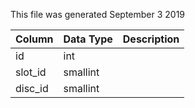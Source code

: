 This file was generated September 3 2019

| Column  | Data Type | Description |
| ------- | --------- | ----------- |
| id      | int       |             |
| slot_id | smallint  |             |
| disc_id | smallint  |             |